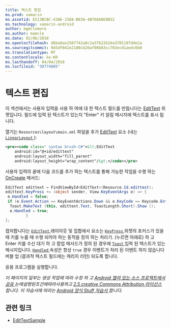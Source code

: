 ```yaml
---
title: 텍스트 편집
ms.prod: xamarin
ms.assetid: E513BCBC-438E-15E8-B83A-4B768A8E8B32
ms.technology: xamarin-android
author: mgmclemore
ms.author: mamcle
ms.date: 02/06/2018
ms.openlocfilehash: d6be8ae1587742a8c2a37b22b2da3701187dde2a
ms.sourcegitcommit: 945df041e2180cb20af08b83cc703ecd1aedc6b0
ms.translationtype: MT
ms.contentlocale: ko-KR
ms.lasthandoff: 04/04/2018
ms.locfileid: "30774605"
---
```

# <a name="edit-text"></a>텍스트 편집

이 섹션에서는 사용자 입력을 사용 하 여에 대 한 텍스트 필드를 만듭니다는 [EditText](https://developer.xamarin.com/api/type/Android.Widget.EditText/) 위젯입니다. 필드에 입력 된 텍스트가 있는지 "Enter" 키 알림 메시지에 텍스트를 표시 됩니다.

열기는 <code>Resources\layout\main.xml</code> 파일을 추가 [EditText](https://developer.xamarin.com/api/type/Android.Widget.EditText/) 요소 (내는 [ `LinearLayout` ](https://developer.xamarin.com/api/type/Android.Widget.LinearLayout/)):

```xml
<pre><code class=" syntax brush-C#">&lt;EditText
    android:id="@+id/edittext"
    android:layout_width="fill_parent"
    android:layout_height="wrap_content"/&gt;</code></pre>
```

사용자 입력의 끝에 다음 코드를 추가 하는 텍스트를 통해 가능한 작업을 수행 하는 [OnCreate](https://developer.xamarin.com/api/member/Android.App.Activity.OnCreate/) 메서드:

```csharp
EditText edittext = FindViewById<EditText>(Resource.Id.edittext);
edittext.KeyPress += (object sender, View.KeyEventArgs e) => {
 e.Handled = false;
 if (e.Event.Action == KeyEventActions.Down && e.KeyCode == Keycode.Enter) {
  Toast.MakeText (this, edittext.Text, ToastLength.Short).Show ();
  e.Handled = true;
         }
};
```

캡처합니다는 [ `EditText` ](https://developer.xamarin.com/api/type/Android.Widget.EditText/) 레이아웃 및 집합에서 요소는 [ `KeyPress` ](https://developer.xamarin.com/api/event/Android.Views.View.KeyPress/) 위젯의 포커스가 있을 때 키를 누를 때 수행 되어야 하는 동작을 정의 하는 처리기. (누르면 아래로) 하 고 Enter 키를 수신 대기 하 고 팝업 메서드가 정의 된 경우에 [ `Toast` ](https://developer.xamarin.com/api/type/Android.Widget.Toast/) 입력 된 텍스트가 있는 메시지입니다. [ `Handled` ](https://developer.xamarin.com/api/property/Android.Views.View+KeyEventArgs.Handled/) 속성은 항상 `true` 경우 이벤트가 처리 된 이벤트 하지 않습니다 버블 업 (결과적 텍스트 필드에는 캐리지 리턴) 되도록 합니다.

응용 프로그램을 실행합니다.

*이 페이지의 일부는 생성 작업에 따라 수정 하 고* [ *Android 열려 있는 소스 프로젝트에서 공유* ](http://code.google.com/policies.html) *는에설명된조건에따라사용하고* [ *2.5 creative Commons Attribution 라이선스* ](http://creativecommons.org/licenses/by/2.5/) *합니다. 이 자습서에 따라는* [ *Android 양식 Stuff 자습서* ](http://developer.android.com/resources/tutorials/views/hello-formstuff.html) *합니다.*



## <a name="related-links"></a>관련 링크

- [EditTextSample](https://developer.xamarin.com/samples/monodroid/UserInterface/EditTextSample/)
